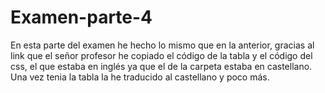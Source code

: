 # Examen-parte-4
En esta parte del examen he hecho lo mismo que en la anterior, gracias al link que el señor profesor he copiado el código de la tabla y el código del css, el que estaba en inglés ya que el de la carpeta estaba en castellano. Una vez tenia la tabla la he traducido al castellano y poco más. 
